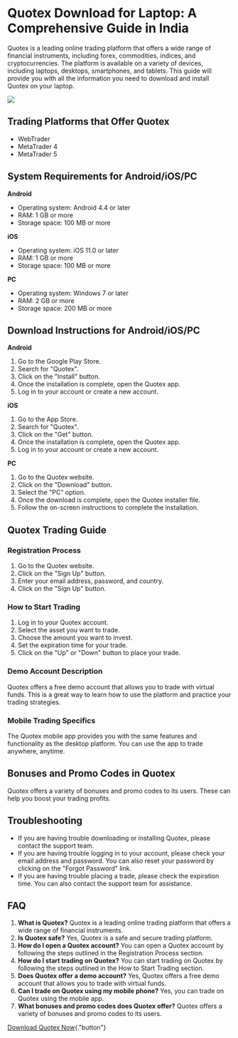 # Quotex Download for Laptop: A Comprehensive Guide in India

Quotex is a leading online trading platform that offers a wide range of
financial instruments, including forex, commodities, indices, and
cryptocurrencies. The platform is available on a variety of devices,
including laptops, desktops, smartphones, and tablets. This guide will
provide you with all the information you need to download and install
Quotex on your laptop.

[![](https://static.quotex.io/files/1_en/300_250.jpg)](https://traff.sbs/brokerqxsignupf)

## Trading Platforms that Offer Quotex

-   WebTrader
-   MetaTrader 4
-   MetaTrader 5

## System Requirements for Android/iOS/PC

**Android**

-   Operating system: Android 4.4 or later
-   RAM: 1 GB or more
-   Storage space: 100 MB or more

**iOS**

-   Operating system: iOS 11.0 or later
-   RAM: 1 GB or more
-   Storage space: 100 MB or more

**PC**

-   Operating system: Windows 7 or later
-   RAM: 2 GB or more
-   Storage space: 200 MB or more

## Download Instructions for Android/iOS/PC

**Android**

1.  Go to the Google Play Store.
2.  Search for "Quotex".
3.  Click on the "Install" button.
4.  Once the installation is complete, open the Quotex app.
5.  Log in to your account or create a new account.

**iOS**

1.  Go to the App Store.
2.  Search for "Quotex".
3.  Click on the "Get" button.
4.  Once the installation is complete, open the Quotex app.
5.  Log in to your account or create a new account.

**PC**

1.  Go to the Quotex website.
2.  Click on the "Download" button.
3.  Select the "PC" option.
4.  Once the download is complete, open the Quotex installer file.
5.  Follow the on-screen instructions to complete the installation.

## Quotex Trading Guide

### Registration Process

1.  Go to the Quotex website.
2.  Click on the "Sign Up" button.
3.  Enter your email address, password, and country.
4.  Click on the "Sign Up" button.

### How to Start Trading

1.  Log in to your Quotex account.
2.  Select the asset you want to trade.
3.  Choose the amount you want to invest.
4.  Set the expiration time for your trade.
5.  Click on the "Up" or "Down" button to place your trade.

### Demo Account Description

Quotex offers a free demo account that allows you to trade with virtual
funds. This is a great way to learn how to use the platform and practice
your trading strategies.

### Mobile Trading Specifics

The Quotex mobile app provides you with the same features and
functionality as the desktop platform. You can use the app to trade
anywhere, anytime.

## Bonuses and Promo Codes in Quotex

Quotex offers a variety of bonuses and promo codes to its users. These
can help you boost your trading profits.

## Troubleshooting

-   If you are having trouble downloading or installing Quotex, please
    contact the support team.
-   If you are having trouble logging in to your account, please check
    your email address and password. You can also reset your password by
    clicking on the "Forgot Password" link.
-   If you are having trouble placing a trade, please check the
    expiration time. You can also contact the support team for
    assistance.

## FAQ

1.  **What is Quotex?** Quotex is a leading online trading platform that
    offers a wide range of financial instruments.
2.  **Is Quotex safe?** Yes, Quotex is a safe and secure trading
    platform.
3.  **How do I open a Quotex account?** You can open a Quotex account by
    following the steps outlined in the Registration Process section.
4.  **How do I start trading on Quotex?** You can start trading on
    Quotex by following the steps outlined in the How to Start Trading
    section.
5.  **Does Quotex offer a demo account?** Yes, Quotex offers a free demo
    account that allows you to trade with virtual funds.
6.  **Can I trade on Quotex using my mobile phone?** Yes, you can trade
    on Quotex using the mobile app.
7.  **What bonuses and promo codes does Quotex offer?** Quotex offers a
    variety of bonuses and promo codes to its users.

[Download Quotex
Now](\%22https://traff.sbs/quotexonelink\%22){."button"}

